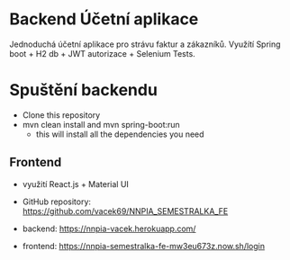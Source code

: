 # Backend Účetní aplikace

Jednoduchá účetní aplikace pro strávu faktur a zákazníků. 
Využítí Spring boot + H2 db + JWT autorizace + Selenium Tests.


# Spuštění backendu
- Clone this repository
- mvn clean install and mvn spring-boot:run
    - this will install all the dependencies you need


## Frontend 
- využití React.js + Material UI
- GitHub repository: https://github.com/vacek69/NNPIA_SEMESTRALKA_FE

- backend: https://nnpia-vacek.herokuapp.com/ 
- frontend: https://nnpia-semestralka-fe-mw3eu673z.now.sh/login
